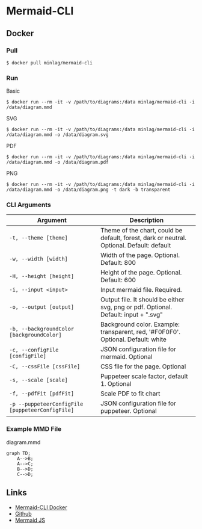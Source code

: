 # Mermaid-CLI

## Docker

### Pull

```shell
$ docker pull minlag/mermaid-cli
```

### Run

Basic

```shell
$ docker run --rm -it -v /path/to/diagrams:/data minlag/mermaid-cli -i /data/diagram.mmd
```

SVG

```shell
$ docker run --rm -it -v /path/to/diagrams:/data minlag/mermaid-cli -i /data/diagram.mmd -o /data/diagram.svg
```

PDF

```shell
$ docker run --rm -it -v /path/to/diagrams:/data minlag/mermaid-cli -i /data/diagram.mmd -o /data/diagram.pdf
```

PNG

```shell
$ docker run --rm -it -v /path/to/diagrams:/data minlag/mermaid-cli -i /data/diagram.mmd -o /data/diagram.png -t dark -b transparent
```

### CLI Arguments

| Argument                                         | Description                                                  |
| ------------------------------------------------ | ------------------------------------------------------------ |
| `-t, --theme [theme]`                            | Theme of the chart, could be default, forest, dark or neutral. Optional. Default: default |
| `-w, --width [width]`                            | Width of the page. Optional. Default: 800                    |
| `-H, --height [height]`                          | Height of the page. Optional. Default: 600                   |
| `-i, --input <input>`                            | Input mermaid file. Required.                                |
| `-o, --output [output]`                          | Output file. It should be either svg, png or pdf. Optional. Default: input + ".svg" |
| `-b, --backgroundColor [backgroundColor]`        | Background color. Example: transparent, red, \'#F0F0F0\'. Optional. Default: white |
| `-c, --configFile [configFile]`                  | JSON configuration file for mermaid. Optional                |
| `-C, --cssFile [cssFile]`                        | CSS file for the page. Optional                              |
| `-s, --scale [scale]`                            | Puppeteer scale factor, default 1. Optional                  |
| `-f, --pdfFit [pdfFit]`                          | Scale PDF to fit chart                                       |
| `-p --puppeteerConfigFile [puppeteerConfigFile]` | JSON configuration file for puppeteer. Optional              |

### Example MMD File

diagram.mmd

```mermaid
graph TD;
    A-->B;
    A-->C;
    B-->D;
    C-->D;
```

## Links

* [Mermaid-CLI Docker](https://hub.docker.com/r/minlag/mermaid-cli)
* [Github](https://github.com/mermaid-js/mermaid-cli)
* [Mermaid JS](https://mermaid-js.github.io/mermaid/#/)